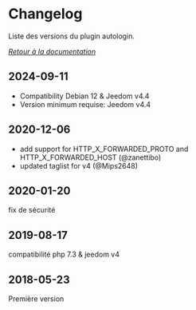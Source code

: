 # Changelog

Liste des versions du plugin autologin.

*[Retour à la documentation](index.md)*

## 2024-09-11

- Compatibility Debian 12 & Jeedom v4.4
- Version minimum requise: Jeedom v4.4

## 2020-12-06

- add support for HTTP_X_FORWARDED_PROTO and HTTP_X_FORWARDED_HOST (@zanettibo)
- updated taglist for v4 (@Mips2648)

## 2020-01-20

fix de sécurité

## 2019-08-17

compatibilité php 7.3 & jeedom v4

## 2018-05-23

Première version
